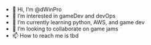 - 👋 Hi, I’m @dWinPro
- 👀 I’m interested in gameDev and devOps
- 🌱 I’m currently learning python, AWS, and game dev
- 💞️ I’m looking to collaborate on game jams
- 📫 How to reach me is tbd

<!---
dWinPro/dWinPro is a ✨ special ✨ repository because its `README.md` (this file) appears on your GitHub profile.
You can click the Preview link to take a look at your changes.
--->
